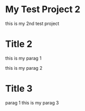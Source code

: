 # My Test Project 2

this is my 2nd test project

# Title 2

this is my parag 1

this is my parag 2

# Title 3

parag 1
this is my parag 3
